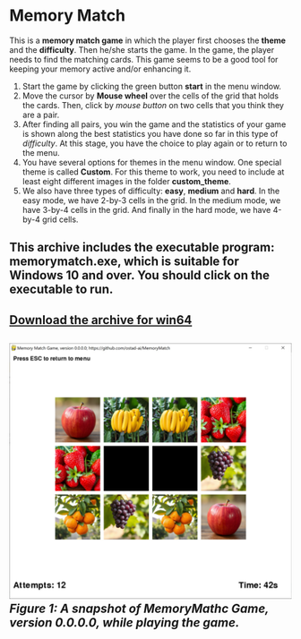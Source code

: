 # Memory Match
This is a **memory match game** in which the player first chooses the **theme** and the **difficulty**. Then he/she starts the game. In the game, the player needs to find the matching cards. This game seems to be a good tool for keeping your memory active and/or enhancing it.
1. Start the game by clicking the green button **start** in the menu window.
2. Move the cursor by **Mouse wheel** over the cells of the grid that holds the cards. Then, click by *mouse button* on two cells that you think they are a pair.
3. After finding all pairs, you win the game and the statistics of your game is shown along the best statistics you have done so far in this type of *difficulty*. At this stage, you have the choice to play again or to return to the menu.
4. You have several options for themes in the menu window. One special theme is called **Custom**. For this theme to work, you need to include at least eight different images in the folder **custom_theme**.
5. We also have three types of difficulty: **easy**, **medium** and **hard**. In the easy mode, we have 2-by-3 cells in the grid. In the medium mode, we have 3-by-4 cells in the grid. And finally in the hard mode, we have 4-by-4 grid cells.

## This archive includes the executable program: **memorymatch.exe**, which is suitable for **Windows 10** and over. You should click on the executable to run.
[Download the archive for win64](https://drive.google.com/file/d/1wtz2jlqXFdsrh2oDiieDaWJfqttJZ2Jx/view?usp=sharing)
---
![A snapshot of the game: MemoryMatch, version 0.0.0.0](Media/ver-0-0-0-0.jpg) *Figure 1: A snapshot of MemoryMathc Game, version 0.0.0.0, while playing the game.*
---
